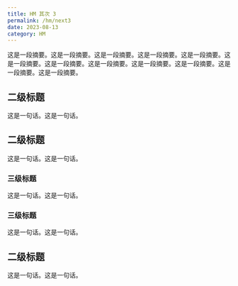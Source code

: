 ```yaml
---
title: HM 其次 3
permalink: /hm/next3
date: 2023-08-13
category: HM
---
```


这是一段摘要。这是一段摘要。这是一段摘要。这是一段摘要。这是一段摘要。这是一段摘要。这是一段摘要。这是一段摘要。这是一段摘要。这是一段摘要。这是一段摘要。这是一段摘要。

## 二级标题

这是一句话。这是一句话。

## 二级标题

这是一句话。这是一句话。

### 三级标题

这是一句话。这是一句话。

### 三级标题

这是一句话。这是一句话。

## 二级标题

这是一句话。这是一句话。

